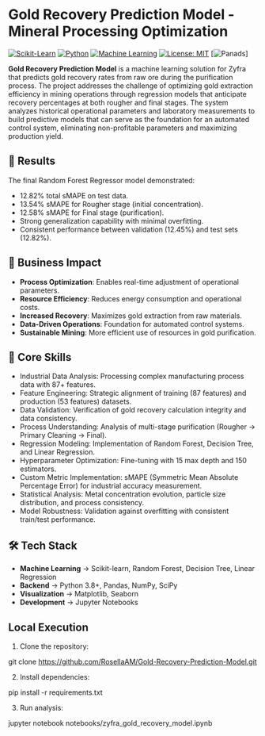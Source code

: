 # Gold Recovery Prediction Model - Mineral Processing Optimization

[![Scikit-Learn](https://img.shields.io/badge/Scikit--Learn-1.0%2B-orange?logo=scikit-learn)](https://scikit-learn.org/)
[![Python](https://img.shields.io/badge/Python-3.8%2B-blue?logo=python)](https://www.python.org/)
[![Machine Learning](https://img.shields.io/badge/Machine-Learning-blueviolet)]()
[![License: MIT](https://img.shields.io/badge/License-MIT-yellow.svg)](https://opensource.org/licenses/MIT)
[![Panads](https://img.shields.io/badge/Pandas-1.0%252B-brightgreen)]

**Gold Recovery Prediction Model** is a machine learning solution for Zyfra that predicts gold recovery rates from raw ore during the purification process. The project addresses the challenge of optimizing gold extraction efficiency in mining operations through regression models that anticipate recovery percentages at both rougher and final stages. The system analyzes historical operational parameters and laboratory measurements to build predictive models that can serve as the foundation for an automated control system, eliminating non-profitable parameters and maximizing production yield.

## 🚀 Results
The final Random Forest Regressor model demonstrated:
* 12.82% total sMAPE on test data.
* 13.54% sMAPE for Rougher stage (initial concentration).
* 12.58% sMAPE for Final stage (purification).
* Strong generalization capability with minimal overfitting.
* Consistent performance between validation (12.45%) and test sets (12.82%).

## 💼 Business Impact
* **Process Optimization**: Enables real-time adjustment of operational parameters.
* **Resource Efficiency**: Reduces energy consumption and operational costs.
* **Increased Recovery**: Maximizes gold extraction from raw materials.
* **Data-Driven Operations**: Foundation for automated control systems.
* **Sustainable Mining**: More efficient use of resources in gold purification.

## 🎯 Core Skills
* Industrial Data Analysis: Processing complex manufacturing process data with 87+ features.
* Feature Engineering: Strategic alignment of training (87 features) and production (53 features) datasets.
* Data Validation: Verification of gold recovery calculation integrity and data consistency.
* Process Understanding: Analysis of multi-stage purification (Rougher → Primary Cleaning → Final).
* Regression Modeling: Implementation of Random Forest, Decision Tree, and Linear Regression.
* Hyperparameter Optimization: Fine-tuning with 15 max depth and 150 estimators.
* Custom Metric Implementation: sMAPE (Symmetric Mean Absolute Percentage Error) for industrial accuracy measurement.
* Statistical Analysis: Metal concentration evolution, particle size distribution, and process consistency.
* Model Robustness: Validation against overfitting with consistent train/test performance.

## 🛠️ Tech Stack
* **Machine Learning** → Scikit-learn, Random Forest, Decision Tree, Linear Regression
* **Backend** → Python 3.8+, Pandas, NumPy, SciPy
* **Visualization** → Matplotlib, Seaborn
* **Development** → Jupyter Notebooks

## Local Execution
1. Clone the repository:

git clone https://github.com/RosellaAM/Gold-Recovery-Prediction-Model.git

2. Install dependencies:

pip install -r requirements.txt

3. Run analysis:

  jupyter notebook notebooks/zyfra_gold_recovery_model.ipynb
